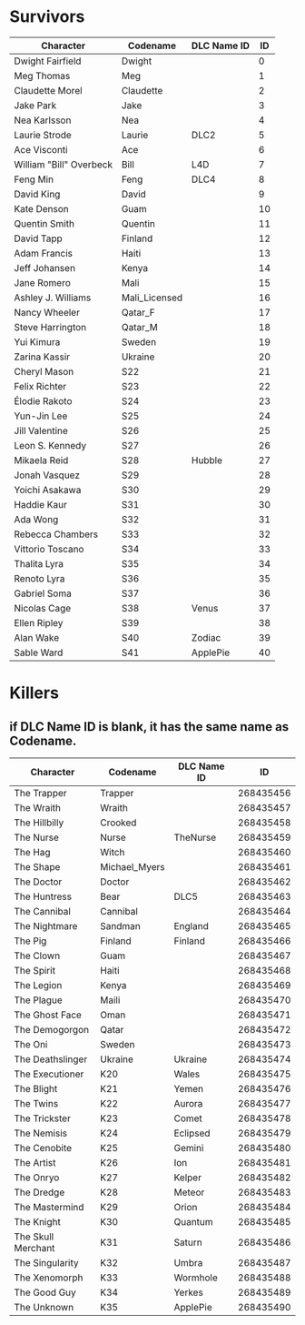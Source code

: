 # Survivors

| Character                | Codename     | DLC Name ID |     ID      |
|--------------------------|--------------|-------------|-------------|
| Dwight Fairfield         | Dwight       |             | 0           |
| Meg Thomas               | Meg          |             | 1           |
| Claudette Morel          | Claudette    |             | 2           |
| Jake Park                | Jake         |             | 3           |
| Nea Karlsson             | Nea          |             | 4           |
| Laurie Strode            | Laurie       | DLC2        | 5           |
| Ace Visconti             | Ace          |             | 6           |
| William "Bill" Overbeck  | Bill         | L4D         | 7           |
| Feng Min                 | Feng         | DLC4        | 8           |
| David King               | David        |             | 9           |
| Kate Denson              | Guam         |             | 10          |
| Quentin Smith            | Quentin      |             | 11          |
| David Tapp               | Finland      |             | 12          |
| Adam Francis             | Haiti        |             | 13          |
| Jeff Johansen            | Kenya        |             | 14          |
| Jane Romero              | Mali         |             | 15          |
| Ashley J. Williams       | Mali_Licensed|             | 16          |
| Nancy Wheeler            | Qatar_F      |             | 17          |
| Steve Harrington         | Qatar_M      |             | 18          |
| Yui Kimura               | Sweden       |             | 19          |
| Zarina Kassir            | Ukraine      |             | 20          |
| Cheryl Mason             | S22          |             | 21          |
| Felix Richter            | S23          |             | 22          |
| Élodie Rakoto            | S24          |             | 23          |
| Yun-Jin Lee              | S25          |             | 24          |
| Jill Valentine           | S26          |             | 25          |
| Leon S. Kennedy          | S27          |             | 26          |
| Mikaela Reid             | S28          | Hubble      | 27          |
| Jonah Vasquez            | S29          |             | 28          |
| Yoichi Asakawa           | S30          |             | 29          |
| Haddie Kaur              | S31          |             | 30          |
| Ada Wong                 | S32          |             | 31          |
| Rebecca Chambers         | S33          |             | 32          |
| Vittorio Toscano         | S34          |             | 33          |
| Thalita Lyra             | S35          |             | 34          |
| Renoto Lyra              | S36          |             | 35          |
| Gabriel Soma             | S37          |             | 36          |
| Nicolas Cage             | S38          | Venus       | 37          |
| Ellen Ripley             | S39          |             | 38          |
| Alan Wake                | S40          | Zodiac      | 39          |
| Sable Ward               | S41          | ApplePie    | 40          |
  
# Killers
## if DLC Name ID is blank, it has the same name as Codename.
  
| Character                | Codename     | DLC Name ID |     ID      |
|--------------------------|--------------|-------------|-------------|
| The Trapper              | Trapper      |             | 268435456   |
| The Wraith               | Wraith       |             | 268435457   |
| The Hillbilly            | Crooked      |             | 268435458   |
| The Nurse                | Nurse        | TheNurse    | 268435459   |
| The Hag                  | Witch        |             | 268435460   |
| The Shape                | Michael_Myers|             | 268435461   |
| The Doctor               | Doctor       |             | 268435462   |
| The Huntress             | Bear         | DLC5        | 268435463   |
| The Cannibal             | Cannibal     |             | 268435464   |
| The Nightmare            | Sandman      | England     | 268435465   |
| The Pig                  | Finland      | Finland     | 268435466   |
| The Clown                | Guam         |             | 268435467   |
| The Spirit               | Haiti        |             | 268435468   |
| The Legion               | Kenya        |             | 268435469   |
| The Plague               | Maili        |             | 268435470   |
| The Ghost Face           | Oman         |             | 268435471   |
| The Demogorgon           | Qatar        |             | 268435472   |
| The Oni                  | Sweden       |             | 268435473   |
| The Deathslinger         | Ukraine      | Ukraine     | 268435474   |
| The Executioner          | K20          | Wales       | 268435475   |
| The Blight               | K21          | Yemen       | 268435476   |
| The Twins                | K22          | Aurora      | 268435477   |
| The Trickster            | K23          | Comet       | 268435478   |
| The Nemisis              | K24          | Eclipsed    | 268435479   |
| The Cenobite             | K25          | Gemini      | 268435480   |
| The Artist               | K26          | Ion         | 268435481   |
| The Onryo                | K27          | Kelper      | 268435482   |
| The Dredge               | K28          | Meteor      | 268435483   |
| The Mastermind           | K29          | Orion       | 268435484   |
| The Knight               | K30          | Quantum     | 268435485   |
| The Skull Merchant       | K31          | Saturn      | 268435486   |
| The Singularity          | K32          | Umbra       | 268435487   |
| The Xenomorph            | K33          | Wormhole    | 268435488   |
| The Good Guy             | K34          | Yerkes      | 268435489   |
| The Unknown              | K35          | ApplePie    | 268435490   |
  
